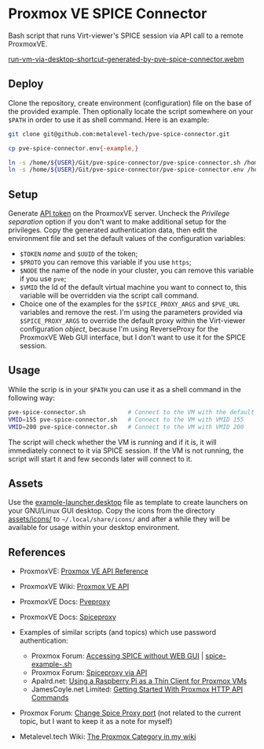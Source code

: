 # Proxmox VE SPICE Connector

Bash script that runs Virt-viewer's SPICE session via API call to a remote ProxmoxVE.

[run-vm-via-desktop-shortcut-generated-by-pve-spice-connector.webm](https://github.com/metalevel-tech/pve-spice-connector/assets/24458278/da77afae-f92b-4246-a0c5-510e55d1c6d6)



## Deploy

Clone the repository, create environment (configuration) file on the base of the provided example. Then optionally locate the script somewhere on your `$PATH` in order to use it as shell command. Here is an example:

```bash
git clone git@github.com:metalevel-tech/pve-spice-connector.git

cp pve-spice-connector.env{-example,}

ln -s /home/${USER}/Git/pve-spice-connector/pve-spice-connector.sh /home/${USER}/bin
ln -s /home/${USER}/Git/pve-spice-connector/pve-spice-connector.env /home/${USER}/bin
```

## Setup

Generate [API token](https://pve.proxmox.com/pve-docs/chapter-pveum.html#pveum_tokens) on the ProxmoxVE server. Uncheck the _Privilege separation_ option if you don't want to make additional setup for the privileges. Copy the generated authentication data, then edit the environment file and set the default values of the configuration variables:

- `$TOKEN` _name_ and `$UUID` of the token;
- `$PROTO` you can remove this variable if you use `https`;
- `$NODE` the name of the node in your cluster, you can remove this variable if you use `pve`;
- `$VMID` the Id of the default virtual machine you want to connect to, this variable will be overridden via the script call command.
- Choice one of the examples for the `$SPICE_PROXY_ARGS` and `$PVE_URL` variables and remove the rest. I'm using the parameters provided via `$SPICE_PROXY_ARGS` to override the default proxy within the Virt-viewer configuration _object_, because I'm using ReverseProxy for the ProxmoxVE Web GUI interface, but I don't want to use it for the SPICE session.

## Usage

While the scrip is in your `$PATH` you can use it as a shell command in the following way:

```bash
pve-spice-connector.sh            # Connect to the VM with the default VMID
VMID=155 pve-spice-connector.sh   # Connect to the VM with VMID 155
VMID=200 pve-spice-connector.sh   # Connect to the VM with VMID 200
```

The script will check whether the VM is running and if it is, it will immediately connect to it via SPICE session. If the VM is not running, the script will start it and few seconds later will connect to it.

## Assets

Use the [example-launcher.desktop](./assets/pve-spice-connector.example-launcher.desktop) file as template to create launchers on your GNU/Linux GUI desktop. Copy the icons from the directory [assets/icons/](./assets/icons/) to `~/.local/share/icons/` and after a while they will be available for usage within your desktop environment.

## References

- ProxmoxVE: [Proxmox VE API Reference](https://pve.proxmox.com/pve-docs/api-viewer/#/nodes/{node}/qemu/{vmid}/spiceproxy)
- ProxmoxVE Wiki: [Proxmox VE API](https://pve.proxmox.com/wiki/Proxmox_VE_API)
- ProxmoxVE Docs: [Pveproxy](https://pve.proxmox.com/pve-docs/pveproxy.8.html)
- ProxmoxVE Docs: [Spiceproxy](https://pve.proxmox.com/pve-docs/spiceproxy.8.html)
- Examples of similar scripts (and topics) which use password authentication:

  - Proxmox Forum: [Accessing SPICE without WEB GUI](https://forum.proxmox.com/threads/accessing-spice-without-webgui.77543/) | [spice-example-.sh](https://git.proxmox.com/?p=pve-manager.git;a=blob_plain;f=spice-example-sh;hb=HEAD)
  - Proxmox Forum: [Spiceproxy via API](https://forum.proxmox.com/threads/spiceproxy-via-api.103395/)
  - Apalrd.net: [Using a Raspberry Pi as a Thin Client for Proxmox VMs](https://www.apalrd.net/posts/2022/raspi_spice/)
  - JamesCoyle.net Limited: [Getting Started With Proxmox HTTP API Commands](https://www.jamescoyle.net/how-to/2666-getting-started-with-proxmox-http-api-commands)

- Proxmox Forum: [Change Spice Proxy port](https://forum.proxmox.com/threads/change-spice-proxy-port.29950/) (not related to the current topic, but I want to keep it as a note for myself)
- Metalevel.tech Wiki: [The Proxmox Category in my wiki](https://wiki.metalevel.tech/wiki/Category:Proxmox)
